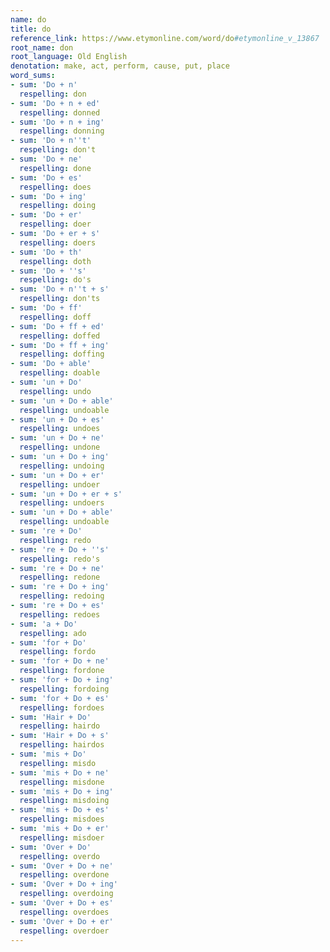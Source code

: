 ```yaml
---
name: do
title: do
reference_link: https://www.etymonline.com/word/do#etymonline_v_13867
root_name: don
root_language: Old English
denotation: make, act, perform, cause, put, place
word_sums:
- sum: 'Do + n'
  respelling: don
- sum: 'Do + n + ed'
  respelling: donned
- sum: 'Do + n + ing'
  respelling: donning
- sum: 'Do + n''t'
  respelling: don't
- sum: 'Do + ne'
  respelling: done
- sum: 'Do + es'
  respelling: does
- sum: 'Do + ing'
  respelling: doing
- sum: 'Do + er'
  respelling: doer
- sum: 'Do + er + s'
  respelling: doers
- sum: 'Do + th'
  respelling: doth
- sum: 'Do + ''s'
  respelling: do's
- sum: 'Do + n''t + s'
  respelling: don'ts
- sum: 'Do + ff'
  respelling: doff
- sum: 'Do + ff + ed'
  respelling: doffed
- sum: 'Do + ff + ing'
  respelling: doffing
- sum: 'Do + able'
  respelling: doable
- sum: 'un + Do'
  respelling: undo
- sum: 'un + Do + able'
  respelling: undoable
- sum: 'un + Do + es'
  respelling: undoes
- sum: 'un + Do + ne'
  respelling: undone
- sum: 'un + Do + ing'
  respelling: undoing
- sum: 'un + Do + er'
  respelling: undoer
- sum: 'un + Do + er + s'
  respelling: undoers
- sum: 'un + Do + able'
  respelling: undoable
- sum: 're + Do'
  respelling: redo
- sum: 're + Do + ''s'
  respelling: redo's
- sum: 're + Do + ne'
  respelling: redone
- sum: 're + Do + ing'
  respelling: redoing
- sum: 're + Do + es'
  respelling: redoes
- sum: 'a + Do'
  respelling: ado
- sum: 'for + Do'
  respelling: fordo
- sum: 'for + Do + ne'
  respelling: fordone
- sum: 'for + Do + ing'
  respelling: fordoing
- sum: 'for + Do + es'
  respelling: fordoes
- sum: 'Hair + Do'
  respelling: hairdo
- sum: 'Hair + Do + s'
  respelling: hairdos
- sum: 'mis + Do'
  respelling: misdo
- sum: 'mis + Do + ne'
  respelling: misdone
- sum: 'mis + Do + ing'
  respelling: misdoing
- sum: 'mis + Do + es'
  respelling: misdoes
- sum: 'mis + Do + er'
  respelling: misdoer
- sum: 'Over + Do'
  respelling: overdo
- sum: 'Over + Do + ne'
  respelling: overdone
- sum: 'Over + Do + ing'
  respelling: overdoing
- sum: 'Over + Do + es'
  respelling: overdoes
- sum: 'Over + Do + er'
  respelling: overdoer
---
```

